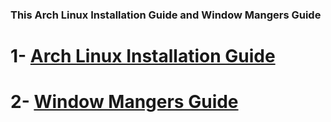 ### This Arch Linux Installation Guide and Window Mangers Guide

# 1- [Arch Linux Installation Guide](arch.md)

# 2- [Window Mangers Guide](wm.md)
